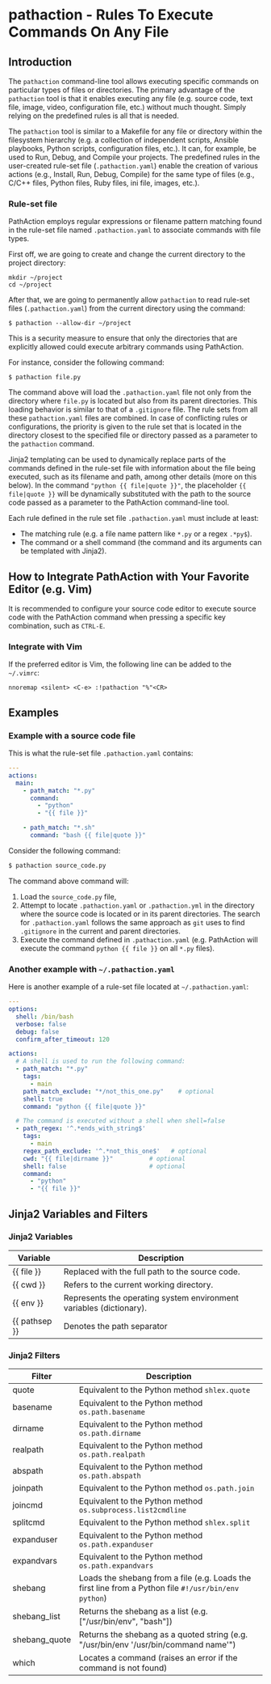 # pathaction - Rules To Execute Commands On Any File

## Introduction

The `pathaction` command-line tool allows executing specific commands on particular types of files or directories. The primary advantage of the `pathaction` tool is that it enables executing any file (e.g. source code, text file, image, video, configuration file, etc.) without much thought. Simply relying on the predefined rules is all that is needed.

The `pathaction` tool is similar to a Makefile for any file or directory within the filesystem hierarchy (e.g. a collection of independent scripts, Ansible playbooks, Python scripts, configuration files, etc.). It can, for example, be used to Run, Debug, and Compile your projects. The predefined rules in the user-created rule-set file (`.pathaction.yaml`) enable the creation of various actions (e.g., Install, Run, Debug, Compile) for the same type of files (e.g., C/C++ files, Python files, Ruby files, ini file, images, etc.).

### Rule-set file

PathAction employs regular expressions or filename pattern matching found in the rule-set file named `.pathaction.yaml` to associate commands with file types.

First off, we are going to create and change the current directory to the project directory:
```
mkdir ~/project
cd ~/project
```

After that, we are going to permanently allow `pathaction` to read rule-set files (`.pathaction.yaml`) from the current directory using the command:
```
$ pathaction --allow-dir ~/project
```

This is a security measure to ensure that only the directories that are explicitly allowed could execute arbitrary commands using PathAction.

For instance, consider the following command:
```
$ pathaction file.py
```

The command above will load the `.pathaction.yaml` file not only from the directory where `file.py` is located but also from its parent directories. This loading behavior is similar to that of a `.gitignore` file. The rule sets from all these `pathaction.yaml` files are combined. In case of conflicting rules or configurations, the priority is given to the rule set that is located in the directory closest to the specified file or directory passed as a parameter to the `pathaction` command.

Jinja2 templating can be used to dynamically replace parts of the commands defined in the rule-set file with information about the file being executed, such as its filename and path, among other details (more on this below). In the command `"python {{ file|quote }}"`, the placeholder `{{ file|quote }}` will be dynamically substituted with the path to the source code passed as a parameter to the PathAction command-line tool.

Each rule defined in the rule set file `.pathaction.yaml` must include at least:
- The matching rule (e.g. a file name pattern like `*.py` or a regex
  `.*py$`).
- The command or a shell command (the command and its arguments can be
  templated with Jinja2).

## How to Integrate PathAction with Your Favorite Editor (e.g. Vim)

It is recommended to configure your source code editor to execute source code with the PathAction command when pressing a specific key combination, such as `CTRL-E`.

### Integrate with Vim

If the preferred editor is Vim, the following line can be added to the
`~/.vimrc`:

```viml
nnoremap <silent> <C-e> :!pathaction "%"<CR>
```

## Examples

### Example with a source code file

This is what the rule-set file `.pathaction.yaml` contains:
```yaml
---
actions:
  main:
    - path_match: "*.py"
      command:
        - "python"
        - "{{ file }}"

    - path_match: "*.sh"
      command: "bash {{ file|quote }}"
```

Consider the following command:
```sh
$ pathaction source_code.py
```

The command above command will:
1. Load the `source_code.py` file,
2. Attempt to locate `.pathaction.yaml` or `.pathaction.yml` in the directory where the source code is located or in its parent directories. The search for `.pathaction.yaml` follows the same approach as `git` uses to find `.gitignore` in the current and parent directories.
3. Execute the command defined in `.pathaction.yaml` (e.g. PathAction will execute the command `python {{ file }}` on all `*.py` files).

### Another example with `~/.pathaction.yaml`

Here is another example of a rule-set file located at `~/.pathaction.yaml`:
```yaml
---
options:
  shell: /bin/bash
  verbose: false
  debug: false
  confirm_after_timeout: 120

actions:
  # A shell is used to run the following command:
  - path_match: "*.py"
    tags:
      - main
    path_match_exclude: "*/not_this_one.py"    # optional
    shell: true
    command: "python {{ file|quote }}"

  # The command is executed without a shell when shell=false
  - path_regex: '^.*ends_with_string$'
    tags:
      - main
    regex_path_exclude: '^.*not_this_one$'   # optional
    cwd: "{{ file|dirname }}"          # optional
    shell: false                       # optional
    command:
      - "python"
      - "{{ file }}"
```

## Jinja2 Variables and Filters

### Jinja2 Variables

| Variable       | Description
|----------------|---------------------------------------------------
| {{ file }}     | Replaced with the full path to the source code.
| {{ cwd }}      | Refers to the current working directory.
| {{ env }}      | Represents the operating system environment variables (dictionary).
| {{ pathsep }}  | Denotes the path separator

### Jinja2 Filters

| Filter         | Description
|----------------|---------------------------------------------------
| quote          | Equivalent to the Python method `shlex.quote`
| basename       | Equivalent to the Python method `os.path.basename`
| dirname        | Equivalent to the Python method `os.path.dirname`
| realpath       | Equivalent to the Python method `os.path.realpath`
| abspath        | Equivalent to the Python method `os.path.abspath`
| joinpath       | Equivalent to the Python method `os.path.join`
| joincmd        | Equivalent to the Python method `os.subprocess.list2cmdline`
| splitcmd       | Equivalent to the Python method `shlex.split`
| expanduser     | Equivalent to the Python method `os.path.expanduser`
| expandvars     | Equivalent to the Python method `os.path.expandvars`
| shebang        | Loads the shebang from a file (e.g. Loads the first line from a Python file `#!/usr/bin/env python`)
| shebang_list   | Returns the shebang as a list (e.g. ["/usr/bin/env", "bash"])
| shebang_quote  | Returns the shebang as a quoted string (e.g. "/usr/bin/env '/usr/bin/command name'")
| which          | Locates a command (raises an error if the command is not found)
